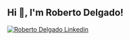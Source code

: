 <h2> Hi 👋, I'm Roberto Delgado! </h2>

[![Roberto Delgado Linkedin](https://img.shields.io/badge/LinkedIn-0077B5?style=for-the-badge&logo=linkedin&logoColor=white)]([https://www.linkedin.com/in/patrickalphac/](https://www.linkedin.com/in/roberto-delgado-ferrezuelo-89b543215/))
